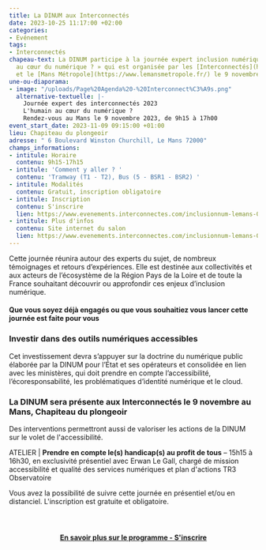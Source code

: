```yaml
---
title: La DINUM aux Interconnectés
date: 2023-10-25 11:17:00 +02:00
categories:
- Evénement
tags:
- Interconnectés
chapeau-text: La DINUM participe à la journée expert inclusion numérique « L’humain
  au cœur du numérique ? » qui est organisée par les [Interconnectés](https://www.evenements.interconnectes.com/inclusionnum-lemans-09112023)
  et le [Mans Métropole](https://www.lemansmetropole.fr/) le 9 novembre au Mans.
une-ou-diaporama:
- image: "/uploads/Page%20Agenda%20-%20Interconnect%C3%A9s.png"
  alternative-textuelle: |-
    Journée expert des interconnectés 2023
    L'humain au cœur du numérique ?
    Rendez-vous au Mans le 9 novembre 2023, de 9h15 à 17h00
event_start_date: 2023-11-09 09:15:00 +01:00
lieu: Chapiteau du plongeoir
adresse: " 6 Boulevard Winston Churchill, Le Mans 72000"
champs_informations:
- intitule: Horaire
  contenu: 9h15-17h15
- intitule: 'Comment y aller ? '
  contenu: 'Tramway (T1 - T2), Bus (5 - BSR1 - BSR2) '
- intitule: Modalités
  contenu: Gratuit, inscription obligatoire
- intitule: Inscription
  contenu: S'inscrire
  lien: https://www.evenements.interconnectes.com/inclusionnum-lemans-09112023#bl-3f33a375-52ae-45ae-f2d5-0b1fe7889e7b
- intitule: Plus d'infos
  contenu: Site internet du salon
  lien: https://www.evenements.interconnectes.com/inclusionnum-lemans-09112023
---
```


Cette journée réunira autour des experts du sujet, de nombreux témoignages et retours d’expériences. Elle est destinée aux collectivités et aux acteurs de l’écosystème de la Région Pays de la Loire et de toute la France souhaitant découvrir ou approfondir ces enjeux d’inclusion numérique. 

#### Que vous soyez déjà engagés ou que vous souhaitiez vous lancer cette journée est faite pour vous

### Investir dans des outils numériques accessibles
Cet investissement devra s’appuyer sur la doctrine du numérique public élaborée par la DINUM pour l’État et ses opérateurs et consolidée en lien avec les ministères, qui doit prendre en compte l’accessibilité, l’écoresponsabilité, les problématiques d’identité numérique et le cloud.

### La DINUM sera présente aux Interconnectés le 9 novembre au Mans, Chapiteau du plongeoir
Des interventions permettront aussi de valoriser les actions de la DINUM sur le volet de l'accessibilité.

ATELIER | **Prendre en compte le(s) handicap(s) au profit de tous** – 15h15 à 16h30, en exclusivité présentiel avec Erwan Le Gall, chargé de mission accessibilité et qualité des services numériques et plan d'actions TR3 Observatoire

Vous avez la possibilité de suivre cette journée en présentiel et/ou en distanciel. L'inscription est gratuite et obligatoire. 

<div align="center" style="margin-bottom: 30px; margin-top: 4em;"><a href="https://www.evenements.interconnectes.com/inclusionnum-lemans-09112023" class="button" title="En savoir plus sur le programme - S'inscrire"><b>En savoir plus sur le programme - S'inscrire</b></a></div>